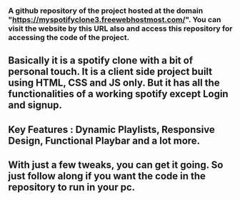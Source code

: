 ### A github repository of the project hosted at the domain "https://myspotifyclone3.freewebhostmost.com/". You can visit the website by this URL also and access this repository for accessing the code of the project. 

## Basically it is a spotify clone with a bit of personal touch. It is a client side project built using HTML, CSS and JS only. But it has all the functionalities of a working spotify except Login and signup.

## Key Features : Dynamic Playlists, Responsive Design, Functional Playbar and a lot more.

## With just a few tweaks, you can get it going. So just follow along if you want the code in the repository to run in your pc.
